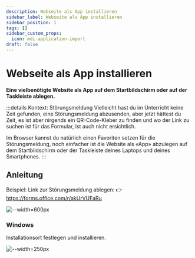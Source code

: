 ```yaml
---
description: Webseite als App installieren
sidebar_label: Webseite als App installieren
sidebar_position: 1
tags: []
sidebar_custom_props:
  icon: mdi-application-import
draft: false
---
```


# Webseite als App installieren

**Eine vielbenötigte Website als App auf dem Startbildschirm oder auf der Taskleiste ablegen.**

:::details Kontext: Störungsmeldung
Vielleicht hast du im Unterricht keine Zeit gefunden, eine Störungsmeldung abzusenden, aber jetzt hättest du Zeit, es ist aber nirgends ein QR-Code-Kleber zu finden und wo der Link zu suchen ist für das Formular, ist auch nicht ersichtlich. 

Im Browser kannst du natürlich einen Favoriten setzen für die Störungsmeldung, noch einfacher ist die Website als «App» abzulegen auf dem Startbildschirm oder der Taskleiste deines Laptops und deines Smartphones.
:::

## Anleitung

Beispiel: Link zur Störungsmeldung ablegen: 👉 https://forms.office.com/r/akUrVUFaRu

<BrowserWindow browser="edge" url="https://forms.office.com/r/akUrVUFaRu" >

![--width=600px](images/edge-app-installieren.png)

### Windows

Installationsort festlegen und installieren.

![--width=250px](images/win-app-zulassen.png)

</BrowserWindow>

